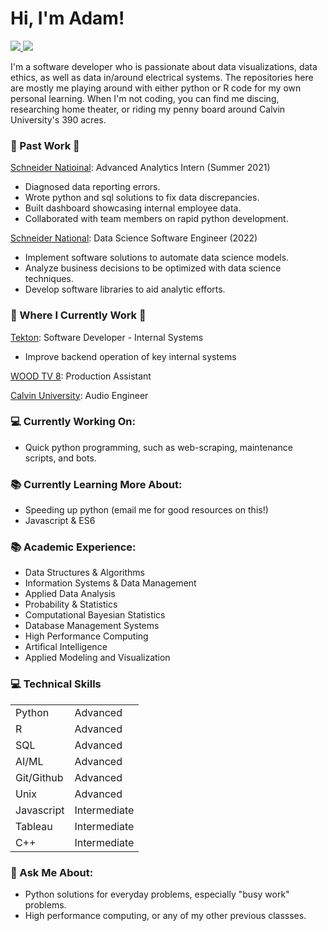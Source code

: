  # Hi, I'm Adam!

 <!-- LinkedIn Contact -->
  <a href="https://www.linkedin.com/in/adam-denhaan-404589204/" target="_blank">
    <img src="https://img.shields.io/badge/-Adam%20denhaan-blue?style=for-the-badge&logo=Linkedin&logoColor=white"/>
  </a>
<!-- Email -->
  <a href="mailto:adamdh00@gmail.com">
    <img src="https://img.shields.io/badge/EMAIL-adamdh00@gmail.com-20b2aa?style=for-the-badge"/>
  </a>
  
</br>
<p>
I'm a software developer who is passionate about data visualizations, data ethics, as well as data in/around electrical systems. The repositories here are mostly me playing around with either python or R code for my own personal learning. When I'm not coding, you can find me discing, researching home theater, or riding my penny board around Calvin University's 390 acres.</p>

### 💼 Past Work 💼

[Schneider Natioinal](https://schneider.com/): Advanced Analytics Intern (Summer 2021)
 - Diagnosed data reporting errors.
 - Wrote python and sql solutions to fix data discrepancies.
 - Built dashboard showcasing internal employee data.
 - Collaborated with team members on rapid python development.

 [Schneider National](https://schneider.com/): Data Science Software Engineer (2022)

- Implement software solutions to automate data science models.
- Analyze business decisions to be optimized with data science techniques.
- Develop software libraries to aid analytic efforts.

### 💼 Where I Currently Work 💼

[Tekton](Tekton.com): Software Developer - Internal Systems

- Improve backend operation of key internal systems

[WOOD TV 8](https://www.woodtv.com/): Production Assistant

[Calvin University](https://calvin.edu): Audio Engineer

### 💻 Currently Working On:

- Quick python programming, such as web-scraping, maintenance scripts, and bots. 

### 📚 Currently Learning More About:

- Speeding up python (email me for good resources on this!)
- Javascript & ES6

### 📚 Academic Experience:

- Data Structures & Algorithms
- Information Systems & Data Management
- Applied Data Analysis
- Probability & Statistics
- Computational Bayesian Statistics
- Database Management Systems
- High Performance Computing
- Artifical Intelligence
- Applied Modeling and Visualization

### 💻 Technical Skills

|                 	|             	|
|------------------	|--------------	|
| Python           	| Advanced     	|
| R                	| Advanced     	|
| SQL              	| Advanced     	|
| AI/ML            	| Advanced     	|
| Git/Github       	| Advanced     	|
| Unix             	| Advanced     	|
|Javascript         | Intermediate  |
| Tableau          	| Intermediate 	|
| C++              	| Intermediate 	|

### 💬 Ask Me About:

- Python solutions for everyday problems, especially "busy work" problems. 
- High performance computing, or any of my other previous classses.

